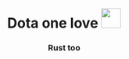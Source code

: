 <h1 align="center">Dota one love  
<img src="https://github.com/blackcater/blackcater/raw/main/images/Hi.gif" height="40"/></h1>
<h3 align="center">Rust too</h3>
